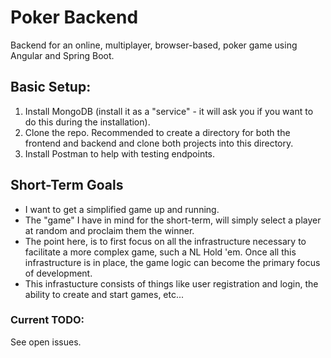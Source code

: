 # Poker Backend
Backend for an online, multiplayer, browser-based, poker game using Angular and Spring Boot.

## Basic Setup:
1. Install MongoDB (install it as a "service" - it will ask you if you want to do this during the installation).
2. Clone the repo. Recommended to create a directory for both the frontend and backend and clone both projects into this directory.
3. Install Postman to help with testing endpoints.

## Short-Term Goals
* I want to get a simplified game up and running. 
* The "game" I have in mind for the short-term, will simply select a player at random and proclaim them the winner.
* The point here, is to first focus on all the infrastructure necessary to facilitate a more complex game, such a NL Hold 'em. Once all this infrastructure is in place, the game logic can become the primary focus of development.
* This infrastucture consists of things like user registration and login, the ability to create and start games, etc...

### Current TODO:
See open issues.
